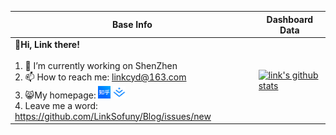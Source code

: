 |Base Info|Dashboard Data|
|----------------------------------------------------------------------|----------------------------------------------------------------------|
|__👋Hi, Link there!__<br/><br/>1. 🔭 I’m currently working on ShenZhen<br/>2. 📫 How to reach me: linkcyd@163.com<br/>3. 😸My homepage: <a href="https://www.zhihu.com/people/chen-yu-dong-83-17"><img src="https://github.com/LinkSofuny/vue-core-analyse/blob/dev/%20docs/images/zhihu.png" width="20"></a>    <a href="https://juejin.cn/user/2005929448188567/posts"><img src="https://github.com/LinkSofuny/vue-core-analyse/blob/dev/%20docs/images/juejin.png" width="20"></a><br/> 4. Leave me a word: https://github.com/LinkSofuny/Blog/issues/new| [![link's github stats](https://github-readme-stats.vercel.app/api?username=LinkSofuny&show_icons=true)](https://github.com/anuraghazra/github-readme-stats)|
